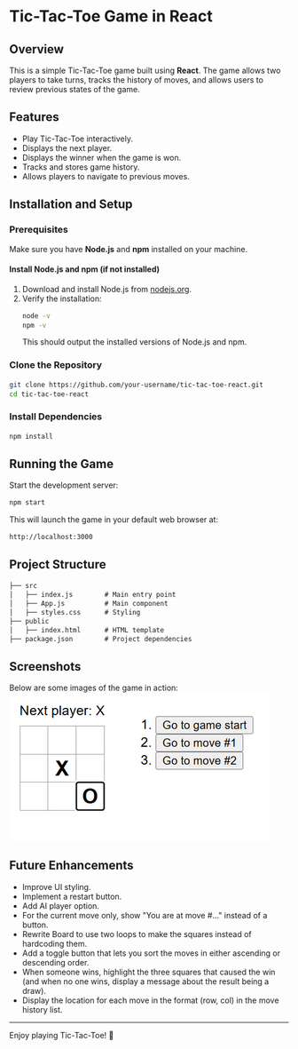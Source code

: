 # Tic-Tac-Toe Game in React

## Overview
This is a simple Tic-Tac-Toe game built using **React**. The game allows two players to take turns, tracks the history of moves, and allows users to review previous states of the game.

## Features
- Play Tic-Tac-Toe interactively.
- Displays the next player.
- Displays the winner when the game is won.
- Tracks and stores game history.
- Allows players to navigate to previous moves.

## Installation and Setup
### Prerequisites
Make sure you have **Node.js** and **npm** installed on your machine.

#### Install Node.js and npm (if not installed)
1. Download and install Node.js from [nodejs.org](https://nodejs.org/).
2. Verify the installation:
   ```sh
   node -v
   npm -v
   ```
   This should output the installed versions of Node.js and npm.

### Clone the Repository
```sh
git clone https://github.com/your-username/tic-tac-toe-react.git
cd tic-tac-toe-react
```

### Install Dependencies
```sh
npm install
```

## Running the Game
Start the development server:
```sh
npm start
```
This will launch the game in your default web browser at:
```
http://localhost:3000
```

## Project Structure
```
├── src
│   ├── index.js        # Main entry point
│   ├── App.js          # Main component
│   ├── styles.css      # Styling
├── public
│   ├── index.html      # HTML template
├── package.json        # Project dependencies
```

## Screenshots
Below are some images of the game in action:
![Game Screenshot](./image.png)

## Future Enhancements
- Improve UI styling.
- Implement a restart button.
- Add AI player option.
- For the current move only, show "You are at move #..." instead of a button.
- Rewrite Board to use two loops to make the squares instead of hardcoding them.
- Add a toggle button that lets you sort the moves in either ascending or descending order.
- When someone wins, highlight the three squares that caused the win (and when no one wins, display a message about the result being a draw).
- Display the location for each move in the format (row, col) in the move history list.
  
---
Enjoy playing Tic-Tac-Toe! 🎉
